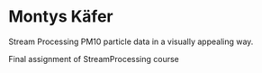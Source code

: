 # Montys Käfer
Stream Processing PM10 particle data in a visually appealing way.

Final assignment of StreamProcessing course
